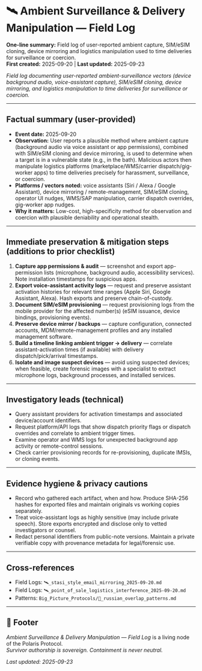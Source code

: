 # 🛰️ Ambient Surveillance & Delivery Manipulation — Field Log  
**One-line summary:** Field log of user-reported ambient capture, SIM/eSIM cloning, device mirroring and logistics manipulation used to time deliveries for surveillance or coercion.  
**First created:** 2025-09-20 | **Last updated:** 2025-09-23

*Field log documenting user-reported ambient-surveillance vectors (device background audio, voice-assistant capture), SIM/eSIM cloning, device mirroring, and logistics manipulation to time deliveries for surveillance or coercion.*

---

## Factual summary (user-provided)

- **Event date:** 2025-09-20  
- **Observation:** User reports a plausible method where ambient capture (background audio via voice assistant or app permissions), combined with SIM/eSIM cloning and device mirroring, is used to determine when a target is in a vulnerable state (e.g., in the bath). Malicious actors then manipulate logistics platforms (marketplace/WMS/carrier dispatch/gig-worker apps) to time deliveries precisely for harassment, surveillance, or coercion.  
- **Platforms / vectors noted:** voice assistants (Siri / Alexa / Google Assistant), device mirroring / remote-management, SIM/eSIM cloning, operator UI nudges, WMS/SAP manipulation, carrier dispatch overrides, gig-worker app nudges.  
- **Why it matters:** Low-cost, high-specificity method for observation and coercion with plausible deniability and operational stealth.

---

## Immediate preservation & mitigation steps (additions to prior checklist)

1. **Capture app permissions & audit** — screenshot and export app-permission lists (microphone, background audio, accessibility services). Note installation timestamps for suspicious apps.  
2. **Export voice-assistant activity logs** — request and preserve assistant activation histories for relevant time ranges (Apple Siri, Google Assistant, Alexa). Hash exports and preserve chain-of-custody.  
3. **Document SIM/eSIM provisioning** — request provisioning logs from the mobile provider for the affected number(s) (eSIM issuance, device bindings, provisioning events).  
4. **Preserve device mirror / backups** — capture configuration, connected accounts, MDM/remote-management profiles and any installed management software.  
5. **Build a timeline linking ambient trigger → delivery** — correlate assistant-activation times (if available) with delivery dispatch/pick/arrival timestamps.  
6. **Isolate and image suspect devices** — avoid using suspected devices; when feasible, create forensic images with a specialist to extract microphone logs, background processes, and installed services.

---

## Investigatory leads (technical)

- Query assistant providers for activation timestamps and associated device/account identifiers.  
- Request platform/API logs that show dispatch priority flags or dispatch overrides and correlate to ambient trigger times.  
- Examine operator and WMS logs for unexpected background app activity or remote-control sessions.  
- Check carrier provisioning records for re-provisioning, duplicate IMSIs, or cloning events.

---

## Evidence hygiene & privacy cautions

- Record who gathered each artifact, when and how. Produce SHA-256 hashes for exported files and maintain originals vs working copies separately.  
- Treat voice-assistant logs as highly sensitive (may include private speech). Store exports encrypted and disclose only to vetted investigators or counsel.  
- Redact personal identifiers from public-note versions. Maintain a private verifiable copy with provenance metadata for legal/forensic use.

---

## Cross-references

- Field Logs: `🛰️_stasi_style_email_mirroring_2025-09-20.md`  
- Field Logs: `🛰️_point_of_sale_logistics_interference_2025-09-20.md`  
- Patterns: `Big_Picture_Protocols/💸_russian_overlap_patterns.md`

---

## 🏮 Footer

*Ambient Surveillance & Delivery Manipulation — Field Log* is a living node of the Polaris Protocol.  
*Survivor authorship is sovereign. Containment is never neutral.*

_Last updated: 2025-09-23_
